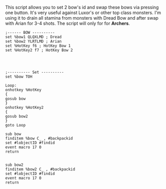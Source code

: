 This script allows you to set 2 bow's id and swap these bows via pressing one button. It's very useful against Luxor's or other top class monsters. I'm using it to drain all stamina from monsters with Dread Bow and after swap with Arian for 3-4 shots. The script will only for for <strong>Archers</strong>.

```
;------ BOW ----------
set %bow1 QLQXLMD ; Dread
set %bow2 YLRTLMD ; Arian
set %HotKey f6 ; HotKey Bow 1
set %HotKey2 f7 ; HotKey Bow 2
 
 
 
 
;---------- Set ----------
set %bow TOH
 
Loop:
onhotkey %HotKey
{
gosub bow
}
onhotkey %HotKey2
{
gosub bow2
}
goto Loop
 
sub bow
finditem %bow C_ , #backpackid
set #lobjectID #findid
event macro 17 0
return
 
 
sub bow2
finditem %bow2 C_ , #backpackid
set #lobjectID #findid
event macro 17 0
return
```
